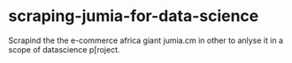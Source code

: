 # scraping-jumia-for-data-science
Scrapind the the e-commerce africa giant jumia.cm in other to anlyse it in a scope of datascience p[roject.
